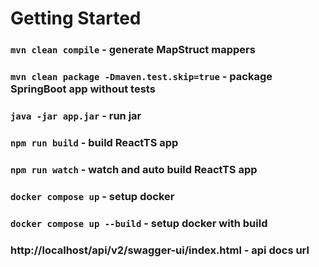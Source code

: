 # Getting Started
### `mvn clean compile` - generate MapStruct mappers
### `mvn clean package -Dmaven.test.skip=true` - package SpringBoot app without tests
### `java -jar app.jar` - run jar
### `npm run build` - build ReactTS app
### `npm run watch` - watch and auto build ReactTS app
### `docker compose up` - setup docker
### `docker compose up --build` - setup docker with build
### http://localhost/api/v2/swagger-ui/index.html - api docs url
